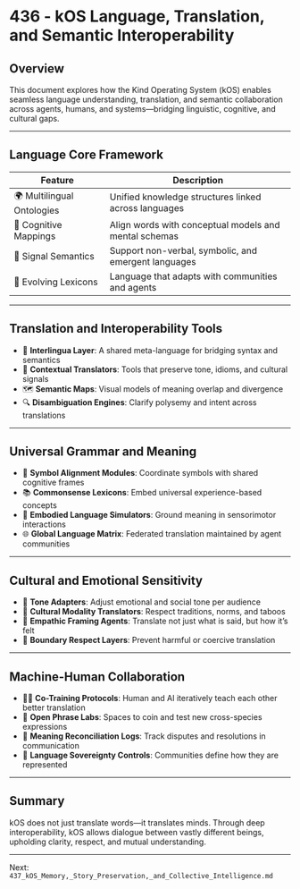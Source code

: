 # 436 - kOS Language, Translation, and Semantic Interoperability

## Overview
This document explores how the Kind Operating System (kOS) enables seamless language understanding, translation, and semantic collaboration across agents, humans, and systems—bridging linguistic, cognitive, and cultural gaps.

---

## Language Core Framework

| Feature | Description |
|---------|-------------|
| 🌍 Multilingual Ontologies | Unified knowledge structures linked across languages |
| 🧠 Cognitive Mappings | Align words with conceptual models and mental schemas |
| 📡 Signal Semantics | Support non-verbal, symbolic, and emergent languages |
| 🧬 Evolving Lexicons | Language that adapts with communities and agents |

---

## Translation and Interoperability Tools

- 🔁 **Interlingua Layer**: A shared meta-language for bridging syntax and semantics
- 📖 **Contextual Translators**: Tools that preserve tone, idioms, and cultural signals
- 🗺️ **Semantic Maps**: Visual models of meaning overlap and divergence
- 🔍 **Disambiguation Engines**: Clarify polysemy and intent across translations

---

## Universal Grammar and Meaning

- 🧬 **Symbol Alignment Modules**: Coordinate symbols with shared cognitive frames
- 📚 **Commonsense Lexicons**: Embed universal experience-based concepts
- 🤖 **Embodied Language Simulators**: Ground meaning in sensorimotor interactions
- 🌐 **Global Language Matrix**: Federated translation maintained by agent communities

---

## Cultural and Emotional Sensitivity

- 🧘 **Tone Adapters**: Adjust emotional and social tone per audience
- 🧭 **Cultural Modality Translators**: Respect traditions, norms, and taboos
- 💞 **Empathic Framing Agents**: Translate not just what is said, but how it’s felt
- 🧱 **Boundary Respect Layers**: Prevent harmful or coercive translation

---

## Machine-Human Collaboration

- 🧑‍🏫 **Co-Training Protocols**: Human and AI iteratively teach each other better translation
- 🧪 **Open Phrase Labs**: Spaces to coin and test new cross-species expressions
- 🧾 **Meaning Reconciliation Logs**: Track disputes and resolutions in communication
- 🔐 **Language Sovereignty Controls**: Communities define how they are represented

---

## Summary

kOS does not just translate words—it translates minds. Through deep interoperability, kOS allows dialogue between vastly different beings, upholding clarity, respect, and mutual understanding.

---
Next: `437_kOS_Memory,_Story_Preservation,_and_Collective_Intelligence.md`

